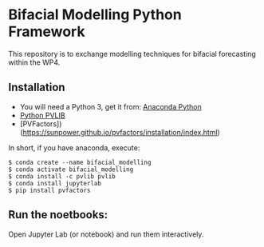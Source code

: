 # Bifacial Modelling Python Framework

This repository is to exchange modelling techniques for bifacial forecasting within the WP4.

## Installation

- You will need a Python 3, get it from: [Anaconda Python](https://www.anaconda.com/what-is-anaconda/)
- [Python PVLIB](https://pvlib-python.readthedocs.io/en/latest/installation.html)
- [PVFactors])(https://sunpower.github.io/pvfactors/installation/index.html)

In short, if you have anaconda, execute:
```
$ conda create --name bifacial_modelling
$ conda activate bifacial_modelling
$ conda install -c pvlib pvlib
$ conda install jupyterlab
$ pip install pvfactors

```

## Run the noetbooks:

Open Jupyter Lab (or notebook) and run them interactively.
